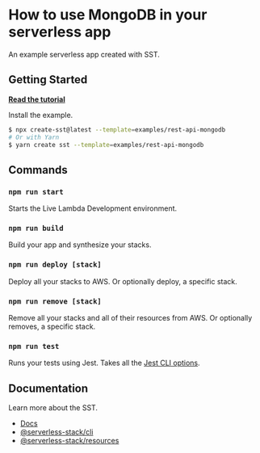 # How to use MongoDB in your serverless app

An example serverless app created with SST.

## Getting Started

[**Read the tutorial**](https://sst.dev/examples/how-to-use-mongodb-in-your-serverless-app.html)

Install the example.

```bash
$ npx create-sst@latest --template=examples/rest-api-mongodb
# Or with Yarn
$ yarn create sst --template=examples/rest-api-mongodb
```

## Commands

### `npm run start`

Starts the Live Lambda Development environment.

### `npm run build`

Build your app and synthesize your stacks.

### `npm run deploy [stack]`

Deploy all your stacks to AWS. Or optionally deploy, a specific stack.

### `npm run remove [stack]`

Remove all your stacks and all of their resources from AWS. Or optionally removes, a specific stack.

### `npm run test`

Runs your tests using Jest. Takes all the [Jest CLI options](https://jestjs.io/docs/en/cli).

## Documentation

Learn more about the SST.

- [Docs](https://docs.sst.dev/)
- [@serverless-stack/cli](https://docs.sst.dev/packages/cli)
- [@serverless-stack/resources](https://docs.sst.dev/packages/resources)
